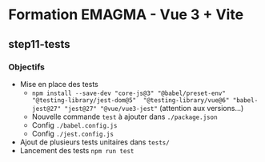 # Formation EMAGMA - Vue 3 + Vite

## step11-tests

### Objectifs

- Mise en place des tests 
  - `npm install --save-dev "core-js@3" "@babel/preset-env" "@testing-library/jest-dom@5" 
    "@testing-library/vue@6" "babel-jest@27" "jest@27" "@vue/vue3-jest"` (attention aux versions...)
  - Nouvelle commande `test` à ajouter dans `./package.json`
  - Config `./babel.config.js`
  - Config `./jest.config.js`
- Ajout de plusieurs tests unitaires dans `tests/`
- Lancement des tests `npm run test`
